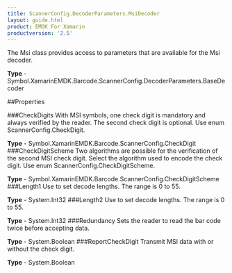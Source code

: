 ```yaml
---
title: ScannerConfig.DecoderParameters.MsiDecoder
layout: guide.html 
product: EMDK For Xamarin 
productversion: '2.5' 
---
```

The Msi class provides access to parameters that are available for the Msi decoder.

**Type** - Symbol.XamarinEMDK.Barcode.ScannerConfig.DecoderParameters.BaseDecoder

##Properties

###CheckDigits
With MSI symbols, one check digit is mandatory and always verified by the reader. The second check digit is optional. Use enum ScannerConfig.CheckDigit.

**Type** - Symbol.XamarinEMDK.Barcode.ScannerConfig.CheckDigit
###CheckDigitScheme
Two algorithms are possible for the verification of the second MSI check digit. Select the algorithm used to encode the check digit. Use enum ScannerConfig.CheckDigitScheme.

**Type** - Symbol.XamarinEMDK.Barcode.ScannerConfig.CheckDigitScheme
###Length1
Use to set decode lengths. The range is 0 to 55.

**Type** - System.Int32
###Length2
Use to set decode lengths. The range is 0 to 55.

**Type** - System.Int32
###Redundancy
Sets the reader to read the bar code twice before accepting data.

**Type** - System.Boolean
###ReportCheckDigit
Transmit MSI data with or without the check digit.

**Type** - System.Boolean


